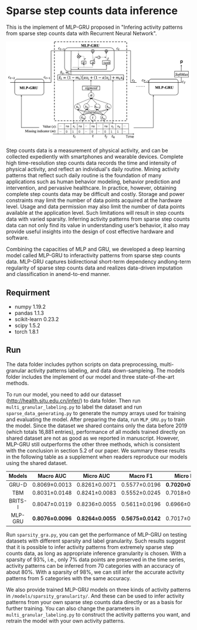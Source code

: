 # Sparse step counts data inference
This is the implement of MLP-GRU proposed in "Infering activity patterns from sparse step counts data with Recurrent Neural Network". 

![avatar](Picture7.png)

Step counts data is a measurement of physical activity, and can be collected expediently with smartphones and wearable devices. Complete high time-resolution step counts data records the time and intensity of physical activity, and reflect an individual's daily routine. Mining activity patterns that reflect such daily routine is the foundation of many applications such as human behavior modeling, behavior prediction and intervention, and pervasive healthcare. 
In practice, however, obtaining complete step counts data may be difficult and costly. Storage and power constraints may limit the number of data points acquired at the hardware level. Usage and data permission may also limit the number of data points available at the application level. Such limitations will result in step counts data with varied sparsity. Inferring activity patterns from sparse step counts data can not only find its value in understanding user’s behavior, it also may provide useful insights into the design of cost effective hardware and software.

Combining the capacities of MLP and GRU, we developed a deep learning model called MLP-GRU to inferactivity patterns from sparse step counts data. MLP-GRU captures bidirectional short-term dependency andlong-term regularity of sparse step counts data and realizes data-driven imputation and classification in anend-to-end manner.



## Requirment
* numpy                              1.19.2
* pandas                             1.1.3
* scikit-learn                       0.23.2
* scipy                              1.5.2
* torch                              1.8.1

## Run
The data folder includes python scripts on data preprocessing, multi-granular activity patterns labeling, and data down-sampleing. The models folder includes the implement of our model and three state-of-the-art methods.

To run our model, you need to add our datasset (http://health.sjtu.edu.cn/infer/) to data folder. Then run `multi_granular_labeling.py` to label the dataset and run `sparse_data_generating.py` to generate the numpy arrays used for training and evaluating the model. After preparing the data, run `MLP_GRU.py` to train the model. Since the dataset we shared contains only the data before 2019 (which totals 16,881 entries), performance of all models trained directly on shared dataset are not as good as we reported in manuscript. However, MLP-GRU still outperforms the other three methods, which is consistent with the conclusion in section 5.2 of our paper. We summary these results in the following table as a supplement when readers reproduce our models using the shared dataset.
 
| Models | Macro AUC | Micro AUC | Macro F1 | Micro F1 |
| :----: | :----: | :----: | :----: | :----: |
| GRU-D  |0.8069±0.0013 |0.8261±0.0071| 0.5577±0.0196| **0.7020±0.0081** | 
| TBM    |0.8031±0.0148 |0.8241±0.0083| 0.5552±0.0245| 0.7018±0.0072 |
|BRITS-I |0.8047±0.0119 |0.8236±0.0055| 0.5611±0.0196| 0.6966±0.0060 |
|MLP-GRU |**0.8076±0.0096** |**0.8264±0.0055**| **0.5675±0.0142**| 0.7017±0.0054 |



 Run `sparsity_gra.py`, you can get the performance of MLP-GRU on testing datasets with different sparsity and label granularity. Such results suggest that it is possible to infer activity patterns from extremely sparse step counts data, as long as appropriate inference granularity is chosen. With a sparsity of 93%, i.e., only 7% data points are preserved in the time series, activity patterns can be inferred from 70 categories with an accuracy of about 80%. With a sparsity of 98%, we can still infer the accurate activity patterns from 5 categories with the same accuracy.
 
 We also provide trained MLP-GRU models on three kinds of activity patterns in `/models/sparsity_granularity/`. And these can be used to infer activity patterns from your own sparse step counts data directly or as a basis for further training. You can also change the parameters in `multi_granular_labeling.py` to construct the activity patterns you want, and retrain the model with your own activity patterns.

